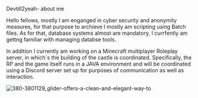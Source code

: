 Devtill2yeah- about me

Hello fellows, mostly I am enganged in cyber security and anonymity measures,
for that purpose to archieve I mostly am scripting using Batch files. 
As for that, database systems almost are mandatory, I currfently am gettng familiar with managing databse tools. 

In addition I currently am working on a Minecraft multiplayer Roleplay server, 
in which´s the building of the castle is coordinated. 
Specifically, the RP and the game itself runs in a JAVA environment and will be
coordinated using a Discord server set up for purposes of communication as well as interaction. 


![380-3801129_glider-offers-a-clean-and-elegant-way-to](https://user-images.githubusercontent.com/74370134/137207331-1d5b5276-0c31-4d3f-b2b6-acb0d89e6848.png)
